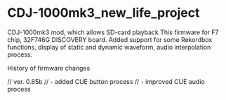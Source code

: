 # CDJ-1000mk3_new_life_project
CDJ-1000mk3 mod, which allows SD-card playback
This firmware for F7 chip, 32F746G DISCOVERY board.
Added support for some Rekordbox functions, display of static and dynamic waveform, audio interpolation process. 

History of firmware changes

//		ver. 0.85b
//		- added CUE button process
//		- improved CUE audio process
